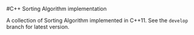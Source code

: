 #C++ Sorting Algorithm implementation

A collection of Sorting Algorithm implemented in C++11. See the `develop` branch for latest version.